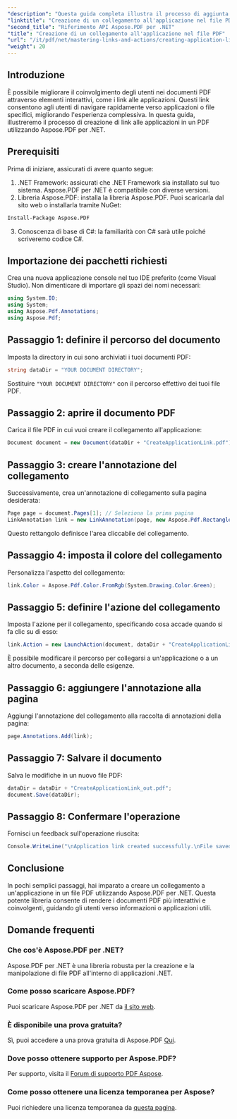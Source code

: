 ```yaml
---
"description": "Questa guida completa illustra il processo di aggiunta di collegamenti ad applicazioni interattive ai documenti PDF utilizzando Aspose.PDF per .NET. Migliora il coinvolgimento degli utenti consentendo una navigazione rapida verso applicazioni o file specifici."
"linktitle": "Creazione di un collegamento all'applicazione nel file PDF"
"second_title": "Riferimento API Aspose.PDF per .NET"
"title": "Creazione di un collegamento all'applicazione nel file PDF"
"url": "/it/pdf/net/mastering-links-and-actions/creating-application-link/"
"weight": 20
---
```


## Introduzione

È possibile migliorare il coinvolgimento degli utenti nei documenti PDF attraverso elementi interattivi, come i link alle applicazioni. Questi link consentono agli utenti di navigare rapidamente verso applicazioni o file specifici, migliorando l'esperienza complessiva. In questa guida, illustreremo il processo di creazione di link alle applicazioni in un PDF utilizzando Aspose.PDF per .NET.

## Prerequisiti

Prima di iniziare, assicurati di avere quanto segue:

1. .NET Framework: assicurati che .NET Framework sia installato sul tuo sistema. Aspose.PDF per .NET è compatibile con diverse versioni.
2. Libreria Aspose.PDF: installa la libreria Aspose.PDF. Puoi scaricarla dal sito web o installarla tramite NuGet:
```bash
Install-Package Aspose.PDF
```
3. Conoscenza di base di C#: la familiarità con C# sarà utile poiché scriveremo codice C#.

## Importazione dei pacchetti richiesti

Crea una nuova applicazione console nel tuo IDE preferito (come Visual Studio). Non dimenticare di importare gli spazi dei nomi necessari:

```csharp
using System.IO;
using System;
using Aspose.Pdf.Annotations;
using Aspose.Pdf;
```

## Passaggio 1: definire il percorso del documento

Imposta la directory in cui sono archiviati i tuoi documenti PDF:

```csharp
string dataDir = "YOUR DOCUMENT DIRECTORY";
```

Sostituire `"YOUR DOCUMENT DIRECTORY"` con il percorso effettivo dei tuoi file PDF.

## Passaggio 2: aprire il documento PDF

Carica il file PDF in cui vuoi creare il collegamento all'applicazione:

```csharp
Document document = new Document(dataDir + "CreateApplicationLink.pdf");
```

## Passaggio 3: creare l'annotazione del collegamento

Successivamente, crea un'annotazione di collegamento sulla pagina desiderata:

```csharp
Page page = document.Pages[1]; // Seleziona la prima pagina
LinkAnnotation link = new LinkAnnotation(page, new Aspose.Pdf.Rectangle(100, 100, 300, 300));
```

Questo rettangolo definisce l'area cliccabile del collegamento.

## Passaggio 4: imposta il colore del collegamento

Personalizza l'aspetto del collegamento:

```csharp
link.Color = Aspose.Pdf.Color.FromRgb(System.Drawing.Color.Green);
```

## Passaggio 5: definire l'azione del collegamento

Imposta l'azione per il collegamento, specificando cosa accade quando si fa clic su di esso:

```csharp
link.Action = new LaunchAction(document, dataDir + "CreateApplicationLink.pdf");
```

È possibile modificare il percorso per collegarsi a un'applicazione o a un altro documento, a seconda delle esigenze.

## Passaggio 6: aggiungere l'annotazione alla pagina

Aggiungi l'annotazione del collegamento alla raccolta di annotazioni della pagina:

```csharp
page.Annotations.Add(link);
```

## Passaggio 7: Salvare il documento

Salva le modifiche in un nuovo file PDF:

```csharp
dataDir = dataDir + "CreateApplicationLink_out.pdf";
document.Save(dataDir);
```

## Passaggio 8: Confermare l'operazione

Fornisci un feedback sull'operazione riuscita:

```csharp
Console.WriteLine("\nApplication link created successfully.\nFile saved at " + dataDir);
```

## Conclusione

In pochi semplici passaggi, hai imparato a creare un collegamento a un'applicazione in un file PDF utilizzando Aspose.PDF per .NET. Questa potente libreria consente di rendere i documenti PDF più interattivi e coinvolgenti, guidando gli utenti verso informazioni o applicazioni utili.

## Domande frequenti

### Che cos'è Aspose.PDF per .NET?
Aspose.PDF per .NET è una libreria robusta per la creazione e la manipolazione di file PDF all'interno di applicazioni .NET.

### Come posso scaricare Aspose.PDF?
Puoi scaricare Aspose.PDF per .NET da [il sito web](https://releases.aspose.com/pdf/net/).

### È disponibile una prova gratuita?
Sì, puoi accedere a una prova gratuita di Aspose.PDF [Qui](https://releases.aspose.com/).

### Dove posso ottenere supporto per Aspose.PDF?
Per supporto, visita il [Forum di supporto PDF Aspose](https://forum.aspose.com/c/pdf/10).

### Come posso ottenere una licenza temporanea per Aspose?
Puoi richiedere una licenza temporanea da [questa pagina](https://purchase.aspose.com/temporary-license/).